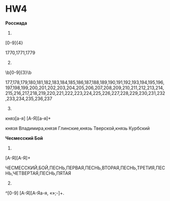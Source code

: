 # HW4

**Россиада**

1) 

[0-9]{4}

1770,1771,1779

2)

\b[0-9]{3}\b 

177,178,179,180,181,182,183,184,185,186,187,188,189,190,191,192,193,194,195,196,197,198,199,200,201,202,203,204,205,206,207,208,209,210,211,212,213,214,215,216,217,218,219,220,221,222,223,224,225,226,227,228,229,230,231,232,233,234,235,236,237

3)

княз[а-я] [А-Я][а-я]+

князя Владимира,князя Глинские,князь Тверской,князь Курбский

**Чесмесский Бой**

1)

[А-Я][А-Я]+

ЧЕСМЕССКИЙ,БОЙ,ПЕСНЬ,ПЕРВАЯ,ПЕСНЬ,ВТОРАЯ,ПЕСНЬ,ТРЕТИЯ,ПЕСНЬ,ЧЕТВЕРТАЯ,ПЕСНЬ,ПЯТАЯ

2)

^[0-9] [А-Я][А-Яа-я, «»;-]+.
